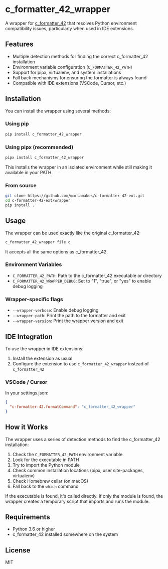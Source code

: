 # c_formatter_42_wrapper

A wrapper for [c_formatter_42](https://github.com/cacharle/c_formatter_42) that resolves Python environment compatibility issues, particularly when used in IDE extensions.

## Features

- Multiple detection methods for finding the correct c_formatter_42 installation
- Environment variable configuration (`C_FORMATTER_42_PATH`)
- Support for pipx, virtualenv, and system installations
- Fall back mechanisms for ensuring the formatter is always found
- Compatible with IDE extensions (VSCode, Cursor, etc.)

## Installation

You can install the wrapper using several methods:

### Using pip

```bash
pip install c_formatter_42_wrapper
```

### Using pipx (recommended)

```bash
pipx install c_formatter_42_wrapper
```

This installs the wrapper in an isolated environment while still making it available in your PATH.

### From source

```bash
git clone https://github.com/martamakes/c-formatter-42-ext.git
cd c-formatter-42-ext/wrapper
pip install .
```

## Usage

The wrapper can be used exactly like the original c_formatter_42:

```bash
c_formatter_42_wrapper file.c
```

It accepts all the same options as c_formatter_42.

### Environment Variables

- `C_FORMATTER_42_PATH`: Path to the c_formatter_42 executable or directory
- `C_FORMATTER_42_WRAPPER_DEBUG`: Set to "1", "true", or "yes" to enable debug logging

### Wrapper-specific flags

- `--wrapper-verbose`: Enable debug logging
- `--wrapper-path`: Print the path to the formatter and exit
- `--wrapper-version`: Print the wrapper version and exit

## IDE Integration

To use the wrapper in IDE extensions:

1. Install the extension as usual
2. Configure the extension to use `c_formatter_42_wrapper` instead of `c_formatter_42`

### VSCode / Cursor

In your settings.json:

```json
{
  "c-formatter-42.formatCommand": "c_formatter_42_wrapper"
}
```

## How it Works

The wrapper uses a series of detection methods to find the c_formatter_42 installation:

1. Check the `C_FORMATTER_42_PATH` environment variable
2. Look for the executable in PATH
3. Try to import the Python module
4. Check common installation locations (pipx, user site-packages, virtualenv)
5. Check Homebrew cellar (on macOS)
6. Fall back to the `which` command

If the executable is found, it's called directly. If only the module is found, the wrapper creates a temporary script that imports and runs the module.

## Requirements

- Python 3.6 or higher
- c_formatter_42 installed somewhere on the system

## License

MIT

